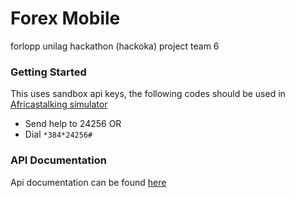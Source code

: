 # Forex Mobile
forlopp unilag hackathon (hackoka) project team 6

### Getting Started
This uses sandbox api keys, the following codes should be used in [Africastalking simulator](https://simulator.africastalking.com)
* Send help to 24256 OR
* Dial  `*384*24256#`


### API Documentation
Api documentation can be found [here](http://67.205.149.127/documentation)
